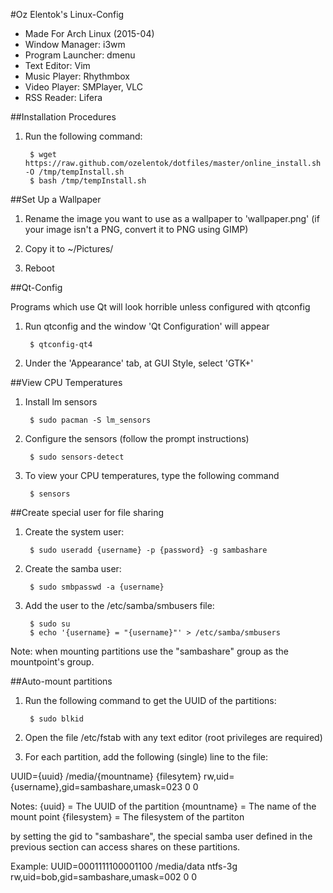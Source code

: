#Oz Elentok's Linux-Config

- Made For Arch Linux (2015-04)
- Window Manager: i3wm
- Program Launcher: dmenu
- Text Editor: Vim
- Music Player: Rhythmbox
- Video Player: SMPlayer, VLC
- RSS Reader: Lifera

##Installation Procedures

1. Run the following command:

		$ wget https://raw.github.com/ozelentok/dotfiles/master/online_install.sh -O /tmp/tempInstall.sh
		$ bash /tmp/tempInstall.sh

##Set Up a Wallpaper

1. Rename the image you want to use as a wallpaper to 'wallpaper.png'
(if your image isn't a PNG, convert it to PNG using GIMP)

2. Copy it to ~/Pictures/

3. Reboot

##Qt-Config

Programs which use Qt will look horrible unless configured with qtconfig

1. Run qtconfig and the window 'Qt Configuration' will appear

		$ qtconfig-qt4

2. Under the 'Appearance' tab, at GUI Style, select 'GTK+'

##View CPU Temperatures

1. Install lm sensors

		$ sudo pacman -S lm_sensors

2. Configure the sensors (follow the prompt instructions)

		$ sudo sensors-detect

3. To view your CPU temperatures, type the following command

		$ sensors

##Create special user for file sharing

1. Create the system user:

		$ sudo useradd {username} -p {password} -g sambashare

2. Create the samba user:

		$ sudo smbpasswd -a {username}

3. Add the user to the /etc/samba/smbusers file:

		$ sudo su
		$ echo '{username} = "{username}"' > /etc/samba/smbusers

Note: when mounting partitions use the "sambashare" group as the mountpoint's group.

##Auto-mount partitions

1. Run the following command to get the UUID of the partitions:

		$ sudo blkid

2. Open the file /etc/fstab with any text editor (root privileges are required)

3. For each partition, add the following (single) line to the file:

UUID={uuid} /media/{mountname} {filesytem} rw,uid={username},gid=sambashare,umask=023 0 0

Notes:
{uuid} = The UUID of the partition
{mountname} = The name of the mount point
{filesystem} = The filesystem of the partiton

by setting the gid to "sambashare", the special samba user defined in the previous section can access shares on these partitions.

Example:
UUID=0001111100001100 /media/data ntfs-3g rw,uid=bob,gid=sambashare,umask=002 0 0
